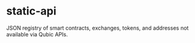 # static-api
JSON registry of smart contracts, exchanges, tokens, and addresses not available via Qubic APIs.
